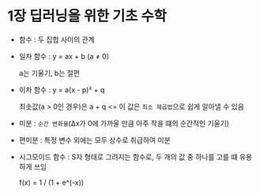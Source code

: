 1장 딥러닝을 위한 기초 수학
====
* 함수 : 두 집합 사이의 관계
* 일차 함수 : y = ax + b (a ≠ 0)
    
    a는 기울기, b는 절편
* 이차 함수 : y = a(x - p)² + q

    최솟값(a > 0인 경우)은 a + q <= 이 값은 `최소 제곱법`으로 쉽게 알아낼 수 있음
* 미분 : `순간 변화율`(Δx가 0에 가까울 만큼 아주 작을 떄의 순간적인 기울기)
* 편미분 : 특정 변수 외에는 모두 상수로 취급하여 미분
* 시그모이드 함수 : S자 형태로 그려지는 함수로, 두 개의 값 중 하나를 고를 떄 유용하게 쓰임

    f(x) = 1 / (1 + e^(-x))